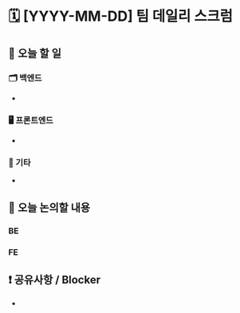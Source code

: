 # 🗓️ [YYYY-MM-DD] 팀 데일리 스크럼

## 📌 오늘 할 일
### 🗂️ 백엔드
- 

### 🖥️ 프론트엔드
- 

### 🧩 기타
- 

## 💬 오늘 논의할 내용 

### BE

### FE

## ❗ 공유사항 / Blocker
- 